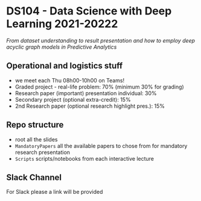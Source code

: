 # DS104 - Data Science with Deep Learning 2021-20222
_From dataset understanding to result presentation and how to employ deep acyclic graph models in Predictive Analytics_

## Operational and logistics stuff
 - we meet each Thu 08h00-10h00 on Teams!
 - Graded project - real-life problem: 70% (minimum 30% for grading)
 - Research paper (important) presentation individual: 30%
 - Secondary project (optional extra-credit): 15%
 - 2nd Research paper (optional research highlight pres.): 15%

## Repo structure
 - root all the slides
 - `MandatoryPapers` all the available papers to chose from for mandatory research presentation
 - `Scripts` scripts/notebooks from each interactive lecture 
 
## Slack Channel
For Slack please a link will be provided

